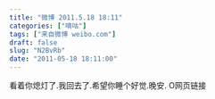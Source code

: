```yaml
---
title: "微博 2011.5.18 18:11"
categories: ["嘀咕"]
tags: ["来自微博 weibo.com"]
draft: false
slug: "N2BvRb"
date: "2011-05-18 18:11:00"
---
```


<p>看着你熄灯了.我回去了.希望你睡个好觉.晚安. O网页链接 ​​​​</p>
